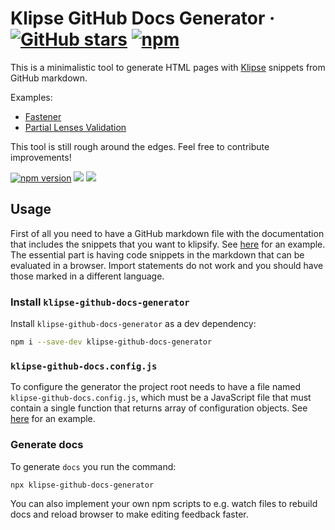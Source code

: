 # Klipse GitHub Docs Generator &middot; [![GitHub stars](https://img.shields.io/github/stars/polytypic/klipse-github-docs-generator.svg?style=social)](https://github.com/polytypic/klipse-github-docs-generator) [![npm](https://img.shields.io/npm/dm/klipse-github-docs-generator.svg)](https://www.npmjs.com/package/klipse-github-docs-generator)

This is a minimalistic tool to generate HTML pages with
[Klipse](https://github.com/viebel/klipse) snippets from GitHub markdown.

Examples:
* [Fastener](https://polytypic.github.io/fastener/)
* [Partial Lenses Validation](https://calmm-js.github.io/partial.lenses.validation/)

This tool is still rough around the edges.  Feel free to contribute
improvements!

[![npm version](https://badge.fury.io/js/klipse-github-docs-generator.svg)](http://badge.fury.io/js/klipse-github-docs-generator)
[![](https://david-dm.org/polytypic/klipse-github-docs-generator.svg)](https://david-dm.org/polytypic/klipse-github-docs-generator) [![](https://david-dm.org/polytypic/klipse-github-docs-generator/dev-status.svg)](https://david-dm.org/polytypic/klipse-github-docs-generator?type=dev)

## Usage

First of all you need to have a GitHub markdown file with the documentation that
includes the snippets that you want to klipsify.  See
[here](https://github.com/polytypic/fastener/blob/master/README.md) for an
example.  The essential part is having code snippets in the markdown that can be
evaluated in a browser.  Import statements do not work and you should have those
marked in a different language.

### Install `klipse-github-docs-generator`

Install `klipse-github-docs-generator` as a dev dependency:

```bash
npm i --save-dev klipse-github-docs-generator
```

### `klipse-github-docs.config.js`

To configure the generator the project root needs to have a file named
`klipse-github-docs.config.js`, which must be a JavaScript file that must
contain a single function that returns array of configuration objects.  See
[here](https://github.com/polytypic/fastener/blob/master/klipse-github-docs.config.js)
for an example.

### Generate docs

To generate `docs` you run the command:

```bash
npx klipse-github-docs-generator
```

You can also implement your own npm scripts to e.g. watch files to rebuild docs
and reload browser to make editing feedback faster.
